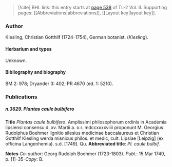 > [!cite] BHL link: this entry starts at [page 538](https://www.biodiversitylibrary.org/item/103253#page/564/mode/1up) of TL-2 Vol. II.
> Supporting pages: [[Abbreviations|abbreviations]], [[Layout key|layout key]].

### Author

Kiesling, Christian Gotthilf (1724-1754), German botanist. (*Kiesling*).

#### Herbarium and types

Unknown.

#### Bibliography and biography

BM 2: 978; Dryander 3: 402; PR 4670 (ed. 1: 5210).

### Publications

##### n.3629. Plantas caule bulbifero

**Title**
*Plantas caule bulbifero*. Amplissimi philosophorum ordinis in Academia lipsiensi consensu d. xv. Martii a. o.r. mdccxxxxviiii proponunt M. Georgius Rudolphus Boehmer lignitio silesius medicinae baccalaureus et Christian Gotthilf Kiesling werda misnicus philos. et medic, cult. Lipsiae \[Leipzig\] (ex officina Langenhemia). s.d. \[1749\]. Qu.
**Abbreviated title**: *Pl. caule bulbif.*

**Notes**
*Co-author*: Georg Rudolph Boehmer (1723-1803).
*Publ*.: 15 Mar 1749, p. \[1\]-35-*Copy*: B.

